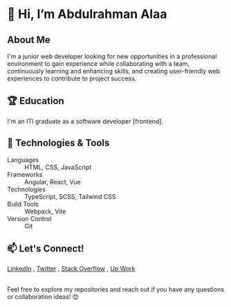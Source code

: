 <h1>👋 Hi, I’m Abdulrahman Alaa</h1>

<h2>About Me</h2>
<p>I'm a junior web developer looking for new opportunities in a professional environment to gain experience while collaborating with a team, continuously learning and enhancing skills, and creating user-friendly web experiences to contribute to project success.</p>

<h2>🏆 Education</h2>
<p>I'm an ITI graduate as a software developer [frontend].</p>

<h2>🔧 Technologies & Tools</h2>
<dl>
  <dt>Languages</dt>
  <dd>HTML, CSS, JavaScript
<!--     , C#, Dart -->
  </dd>
  <dt>Frameworks</dt>
  <dd>Angular, React, Vue
<!--     , React Native, Flutter -->
  </dd>
  <dt>Technologies</dt>
  <dd>TypeScript, SCSS, Tailwind CSS</dd>
  <dt>Build Tools</dt>
  <dd>Webpack, Vite</dd>
  <dt>Version Control</dt>
  <dd>Git</dd>
</dl>

<!-- <h2>🚀 Projects</h2> -->
<!-- List your projects with brief descriptions -->

<h2>📫 Let's Connect!</h2>
<div>
  <a href="https://www.linkedin.com/in/abdulrahaman-el-bana-4186b6255/">LinkedIn</a>
  ,
  <a href="https://twitter.com/Abdoalaaabdo17">Twitter</a>
  ,
  <a href="https://stackoverflow.com/users/15046765/abd-el-rhman-alaa">Stack Overflow</a>
  ,
  <a href="https://www.upwork.com/freelancers/~0147c26e39f45cef4c">Up Work</a>
</div>

<br/>
<p>Feel free to explore my repositories and reach out if you have any questions or collaboration ideas! 😊</p>
